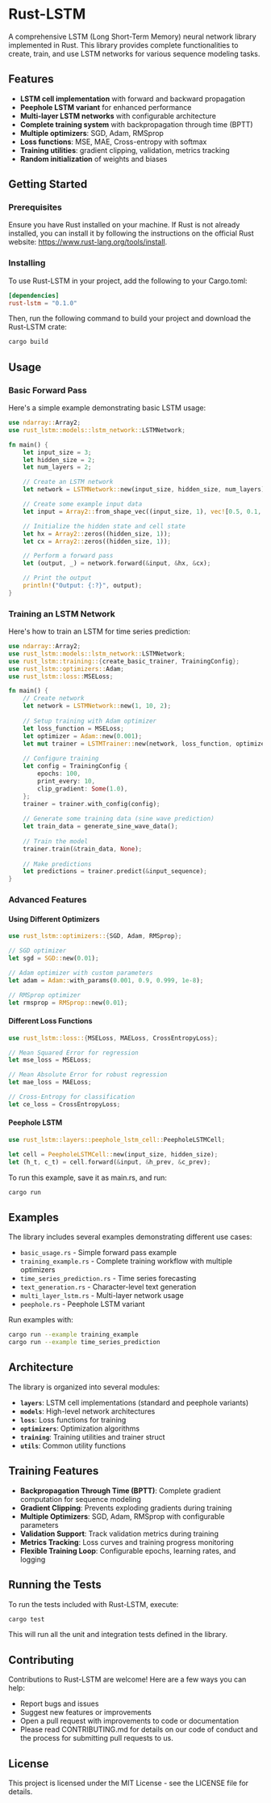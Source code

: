 # Rust-LSTM

A comprehensive LSTM (Long Short-Term Memory) neural network library implemented in Rust. This library provides complete functionalities to create, train, and use LSTM networks for various sequence modeling tasks.

## Features

- **LSTM cell implementation** with forward and backward propagation
- **Peephole LSTM variant** for enhanced performance
- **Multi-layer LSTM networks** with configurable architecture
- **Complete training system** with backpropagation through time (BPTT)
- **Multiple optimizers**: SGD, Adam, RMSprop
- **Loss functions**: MSE, MAE, Cross-entropy with softmax
- **Training utilities**: gradient clipping, validation, metrics tracking
- **Random initialization** of weights and biases

## Getting Started

### Prerequisites

Ensure you have Rust installed on your machine. If Rust is not already installed, you can install it by following the instructions on the official Rust website: https://www.rust-lang.org/tools/install.

### Installing

To use Rust-LSTM in your project, add the following to your Cargo.toml:

```toml
[dependencies]
rust-lstm = "0.1.0"
```

Then, run the following command to build your project and download the Rust-LSTM crate:

```bash
cargo build
```

## Usage

### Basic Forward Pass

Here's a simple example demonstrating basic LSTM usage:

```rust
use ndarray::Array2;
use rust_lstm::models::lstm_network::LSTMNetwork;

fn main() {
    let input_size = 3;
    let hidden_size = 2;
    let num_layers = 2;

    // Create an LSTM network
    let network = LSTMNetwork::new(input_size, hidden_size, num_layers);

    // Create some example input data
    let input = Array2::from_shape_vec((input_size, 1), vec![0.5, 0.1, -0.3]).unwrap();

    // Initialize the hidden state and cell state
    let hx = Array2::zeros((hidden_size, 1));
    let cx = Array2::zeros((hidden_size, 1));

    // Perform a forward pass
    let (output, _) = network.forward(&input, &hx, &cx);

    // Print the output
    println!("Output: {:?}", output);
}
```

### Training an LSTM Network

Here's how to train an LSTM for time series prediction:

```rust
use ndarray::Array2;
use rust_lstm::models::lstm_network::LSTMNetwork;
use rust_lstm::training::{create_basic_trainer, TrainingConfig};
use rust_lstm::optimizers::Adam;
use rust_lstm::loss::MSELoss;

fn main() {
    // Create network
    let network = LSTMNetwork::new(1, 10, 2);
    
    // Setup training with Adam optimizer
    let loss_function = MSELoss;
    let optimizer = Adam::new(0.001);
    let mut trainer = LSTMTrainer::new(network, loss_function, optimizer);
    
    // Configure training
    let config = TrainingConfig {
        epochs: 100,
        print_every: 10,
        clip_gradient: Some(1.0),
    };
    trainer = trainer.with_config(config);
    
    // Generate some training data (sine wave prediction)
    let train_data = generate_sine_wave_data();
    
    // Train the model
    trainer.train(&train_data, None);
    
    // Make predictions
    let predictions = trainer.predict(&input_sequence);
}
```

### Advanced Features

#### Using Different Optimizers

```rust
use rust_lstm::optimizers::{SGD, Adam, RMSprop};

// SGD optimizer
let sgd = SGD::new(0.01);

// Adam optimizer with custom parameters
let adam = Adam::with_params(0.001, 0.9, 0.999, 1e-8);

// RMSprop optimizer
let rmsprop = RMSprop::new(0.01);
```

#### Different Loss Functions

```rust
use rust_lstm::loss::{MSELoss, MAELoss, CrossEntropyLoss};

// Mean Squared Error for regression
let mse_loss = MSELoss;

// Mean Absolute Error for robust regression
let mae_loss = MAELoss;

// Cross-Entropy for classification
let ce_loss = CrossEntropyLoss;
```

#### Peephole LSTM

```rust
use rust_lstm::layers::peephole_lstm_cell::PeepholeLSTMCell;

let cell = PeepholeLSTMCell::new(input_size, hidden_size);
let (h_t, c_t) = cell.forward(&input, &h_prev, &c_prev);
```

To run this example, save it as main.rs, and run:

```bash
cargo run
```

## Examples

The library includes several examples demonstrating different use cases:

- `basic_usage.rs` - Simple forward pass example
- `training_example.rs` - Complete training workflow with multiple optimizers
- `time_series_prediction.rs` - Time series forecasting
- `text_generation.rs` - Character-level text generation
- `multi_layer_lstm.rs` - Multi-layer network usage
- `peephole.rs` - Peephole LSTM variant

Run examples with:

```bash
cargo run --example training_example
cargo run --example time_series_prediction
```

## Architecture

The library is organized into several modules:

- **`layers`**: LSTM cell implementations (standard and peephole variants)
- **`models`**: High-level network architectures
- **`loss`**: Loss functions for training
- **`optimizers`**: Optimization algorithms
- **`training`**: Training utilities and trainer struct
- **`utils`**: Common utility functions

## Training Features

- **Backpropagation Through Time (BPTT)**: Complete gradient computation for sequence modeling
- **Gradient Clipping**: Prevents exploding gradients during training
- **Multiple Optimizers**: SGD, Adam, RMSprop with configurable parameters
- **Validation Support**: Track validation metrics during training
- **Metrics Tracking**: Loss curves and training progress monitoring
- **Flexible Training Loop**: Configurable epochs, learning rates, and logging

## Running the Tests

To run the tests included with Rust-LSTM, execute:

```bash
cargo test
```

This will run all the unit and integration tests defined in the library.

## Contributing

Contributions to Rust-LSTM are welcome! Here are a few ways you can help:

- Report bugs and issues
- Suggest new features or improvements
- Open a pull request with improvements to code or documentation
- Please read CONTRIBUTING.md for details on our code of conduct and the process for submitting pull requests to us.

## License

This project is licensed under the MIT License - see the LICENSE file for details.
